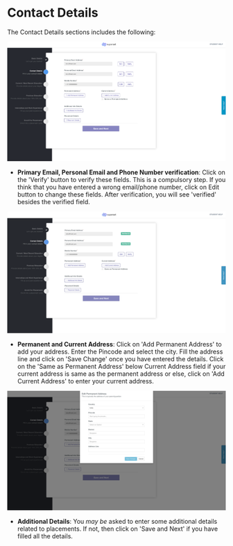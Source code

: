 # Contact Details

The Contact Details sections includes the following:

![](<../../.gitbook/assets/image (145).png>)

* **Primary Email, Personal Email and Phone Number verification**: Click on the 'Verify' button to verify these fields. This is a compulsory step. If you think that you have entered a wrong email/phone number, click on Edit button to change these fields. After verification, you will see 'verified' besides the verified field.

![](<../../.gitbook/assets/image (142).png>)

* **Permanent and Current Address**: Click on 'Add Permanent Address' to add your address. Enter the Pincode and select the city. Fill the address line and click on 'Save Change' once you have entered the details. Click on the 'Same as Permanent Address' below Current Address field if your current address is same as the permanent address or else, click on 'Add Current Address' to enter your current address.

![](<../../.gitbook/assets/image (147).png>)

* **Additional Details**: You _may be_ asked to enter some additional details related to placements. If not, then click on 'Save and Next' if you have filled all the details.
